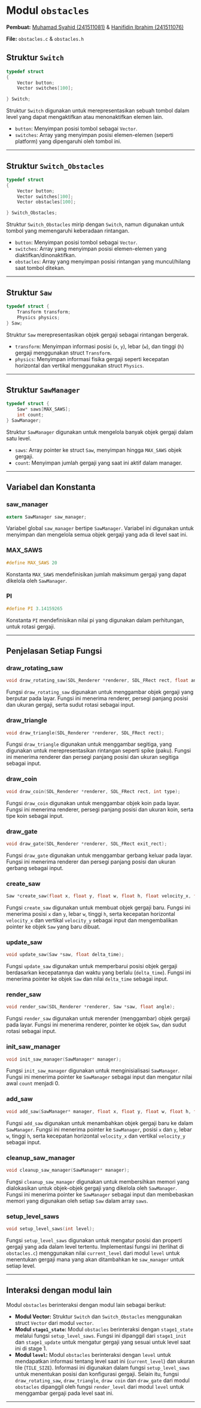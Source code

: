 # Modul `obstacles`

**Pembuat:** [Muhamad Syahid (241511081)](https://github.com/muhamadSyahid) & [Hanifidin Ibrahim (241511076)](https://github.com/Hanif13579)

**File:** `obstacles.c` & `obstacles.h`

## Struktur `Switch`

```c title="obstacles.h"
typedef struct
{
    Vector button;
    Vector switches[100];

} Switch;
```

Struktur `Switch` digunakan untuk merepresentasikan sebuah tombol dalam level yang dapat mengaktifkan atau menonaktifkan elemen lain.

* `button`: Menyimpan posisi tombol sebagai `Vector`.
* `switches`: Array yang menyimpan posisi elemen-elemen (seperti platform) yang dipengaruhi oleh tombol ini.

---

## Struktur `Switch_Obstacles`

```c title="obstacles.h"
typedef struct
{
    Vector button;
    Vector switches[100];
    Vector obstacles[100];

} Switch_Obstacles;
```

Struktur `Switch_Obstacles` mirip dengan `Switch`, namun digunakan untuk tombol yang memengaruhi keberadaan rintangan.

* `button`: Menyimpan posisi tombol sebagai `Vector`.
* `switches`: Array yang menyimpan posisi elemen-elemen yang diaktifkan/dinonaktifkan.
* `obstacles`: Array yang menyimpan posisi rintangan yang muncul/hilang saat tombol ditekan.

---

## Struktur `Saw`

```c title="obstacles.h"
typedef struct {
    Transform transform;
    Physics physics;
} Saw;
```

Struktur `Saw` merepresentasikan objek gergaji sebagai rintangan bergerak.

* `transform`: Menyimpan informasi posisi (`x`, `y`), lebar (`w`), dan tinggi (`h`) gergaji menggunakan struct `Transform`.
* `physics`: Menyimpan informasi fisika gergaji seperti kecepatan horizontal dan vertikal menggunakan struct `Physics`.

---

## Struktur `SawManager`

```c title="obstacles.h"
typedef struct {
    Saw* saws[MAX_SAWS];
    int count;
} SawManager;
```

Struktur `SawManager` digunakan untuk mengelola banyak objek gergaji dalam satu level.

* `saws`: Array pointer ke struct `Saw`, menyimpan hingga `MAX_SAWS` objek gergaji.
* `count`: Menyimpan jumlah gergaji yang saat ini aktif dalam manager.

---

## Variabel dan Konstanta

### **saw_manager**

```c title="obstacles.h"
extern SawManager saw_manager;
```

Variabel global `saw_manager` bertipe `SawManager`. Variabel ini digunakan untuk menyimpan dan mengelola semua objek gergaji yang ada di level saat ini.

### **MAX_SAWS**

```c title="obstacles.h"
#define MAX_SAWS 20
```

Konstanta `MAX_SAWS` mendefinisikan jumlah maksimum gergaji yang dapat dikelola oleh `SawManager`.

### **PI**

```c title="obstacles.h"
#define PI 3.14159265
```

Konstanta `PI` mendefinisikan nilai pi yang digunakan dalam perhitungan, untuk rotasi gergaji.

---

## Penjelasan Setiap Fungsi

### **draw_rotating_saw**

```c title="obstacles.h"
void draw_rotating_saw(SDL_Renderer *renderer, SDL_FRect rect, float angle);
```

Fungsi `draw_rotating_saw` digunakan untuk menggambar objek gergaji yang berputar pada layar. Fungsi ini menerima renderer, persegi panjang posisi dan ukuran gergaji, serta sudut rotasi sebagai input.

### **draw_triangle**

```c title="obstacles.h"
void draw_triangle(SDL_Renderer *renderer, SDL_FRect rect);
```

Fungsi `draw_triangle` digunakan untuk menggambar segitiga, yang digunakan untuk merepresentasikan rintangan seperti spike (paku). Fungsi ini menerima renderer dan persegi panjang posisi dan ukuran segitiga sebagai input.

### **draw_coin**

```c title="obstacles.h"
void draw_coin(SDL_Renderer *renderer, SDL_FRect rect, int type);
```

Fungsi `draw_coin` digunakan untuk menggambar objek koin pada layar. Fungsi ini menerima renderer, persegi panjang posisi dan ukuran koin, serta tipe koin sebagai input.

### **draw_gate**

```c title="obstacles.h"
void draw_gate(SDL_Renderer *renderer, SDL_FRect exit_rect);
```

Fungsi `draw_gate` digunakan untuk menggambar gerbang keluar pada layar. Fungsi ini menerima renderer dan persegi panjang posisi dan ukuran gerbang sebagai input.

### **create_saw**

```c title="obstacles.h"
Saw *create_saw(float x, float y, float w, float h, float velocity_x, float velocity_y);
```

Fungsi `create_saw` digunakan untuk membuat objek gergaji baru. Fungsi ini menerima posisi `x` dan `y`, lebar `w`, tinggi `h`, serta kecepatan horizontal `velocity_x` dan vertikal `velocity_y` sebagai input dan mengembalikan pointer ke objek `Saw` yang baru dibuat.

### **update_saw**

```c title="obstacles.h"
void update_saw(Saw *saw, float delta_time);
```

Fungsi `update_saw` digunakan untuk memperbarui posisi objek gergaji berdasarkan kecepatannya dan waktu yang berlalu (`delta_time`). Fungsi ini menerima pointer ke objek `Saw` dan nilai `delta_time` sebagai input.

### **render_saw**

```c title="obstacles.h"
void render_saw(SDL_Renderer *renderer, Saw *saw, float angle);
```

Fungsi `render_saw` digunakan untuk merender (menggambar) objek gergaji pada layar. Fungsi ini menerima renderer, pointer ke objek `Saw`, dan sudut rotasi sebagai input.

### **init_saw_manager**

```c title="obstacles.h"
void init_saw_manager(SawManager* manager);
```

Fungsi `init_saw_manager` digunakan untuk menginisialisasi `SawManager`. Fungsi ini menerima pointer ke `SawManager` sebagai input dan mengatur nilai awal `count` menjadi 0.

### **add_saw**

```c title="obstacles.h"
void add_saw(SawManager* manager, float x, float y, float w, float h, float velocity_x, float velocity_y);
```

Fungsi `add_saw` digunakan untuk menambahkan objek gergaji baru ke dalam `SawManager`. Fungsi ini menerima pointer ke `SawManager`, posisi `x` dan `y`, lebar `w`, tinggi `h`, serta kecepatan horizontal `velocity_x` dan vertikal `velocity_y` sebagai input.

### **cleanup_saw_manager**

```c title="obstacles.h"
void cleanup_saw_manager(SawManager* manager);
```

Fungsi `cleanup_saw_manager` digunakan untuk membersihkan memori yang dialokasikan untuk objek-objek gergaji yang dikelola oleh `SawManager`. Fungsi ini menerima pointer ke `SawManager` sebagai input dan membebaskan memori yang digunakan oleh setiap `Saw` dalam array `saws`.

### **setup_level_saws**

```c title="obstacles.h"
void setup_level_saws(int level);
```

Fungsi `setup_level_saws` digunakan untuk mengatur posisi dan properti gergaji yang ada dalam level tertentu. Implementasi fungsi ini (terlihat di `obstacles.c`) menggunakan nilai `current_level` dari modul `level` untuk menentukan gergaji mana yang akan ditambahkan ke `saw_manager` untuk setiap level.

---

## Interaksi dengan modul lain

Modul `obstacles` berinteraksi dengan modul lain sebagai berikut:

* **Modul Vector:** Struktur `Switch` dan `Switch_Obstacles` menggunakan struct `Vector` dari modul `vector`.
* **Modul `stage1_state`:** Modul `obstacles` berinteraksi dengan `stage1_state` melalui fungsi `setup_level_saws`. Fungsi ini dipanggil dari `stage1_init` dan `stage1_update` untuk mengatur gergaji yang sesuai untuk level saat ini di stage 1.
* **Modul `level`:** Modul `obstacles` berinteraksi dengan `level` untuk mendapatkan informasi tentang level saat ini (`current_level`) dan ukuran tile (`TILE_SIZE`). Informasi ini digunakan dalam fungsi `setup_level_saws` untuk menentukan posisi dan konfigurasi gergaji. Selain itu, fungsi `draw_rotating_saw`, `draw_triangle`, `draw coin` dan `draw_gate` dari modul `obstacles` dipanggil oleh fungsi `render_level` dari modul `level` untuk menggambar gergaji pada level saat ini.

---
